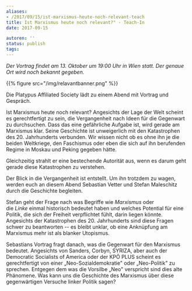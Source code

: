 ```yaml
---
aliases:
- /2017/09/15/ist-marxismus-heute-noch-relevant-teach
title: Ist Marxismus heute noch relevant?" - Teach-In
date: 2017-09-15

autoren: ''
status: publish
tags:
---
```


_Der Vortrag findet am 13. Oktober um 19:00 Uhr in Wien statt. Der genaue Ort wird noch bekannt gegeben._

{{% figure src="/img/relavantbanner.png" %}}

Die Platypus Affiliated Society lädt zu einem Abend mit Vortrag und Gespräch.

Ist Marxismus heute noch relevant? Angesichts der Lage der Welt scheint es gerechtfertigt zu sein, die Vergangenheit nach Ideen für die Gegenwart zu durchsuchen. Dass das eine gefährliche Aufgabe ist, wird gerade am Marxismus klar. Seine Geschichte ist unweigerlich mit den Katastrophen des 20. Jahrhunderts verbunden. Wir wissen nicht ob es ohne ihn je die beiden Weltkriege, den Faschismus oder eben die sich auf ihn berufenden Regime in Moskau und Peking gegeben hätte.

Gleichzeitig strahlt er eine bestechende Autorität aus, wenn es darum geht gerade diese Katastrophen zu verstehen.

Der Blick in die Vergangenheit ist entstellt. Um ihn trotzdem zu wagen, werden euch an diesem Abend Sebastian Vetter und Stefan Maleschitz durch die Geschichte begleiten.

Stefan geht der Frage nach was Begriffe wie *Marxismus* oder die *Linke* einmal historisch bedeutet haben und welches Potential für eine Politik, die sich der Freiheit verpflichtet fühlt, darin liegen könnte. Angesichts der Katastrophen des 20. Jahrhunderts sind diese Fragen schwer zu beantworten -- es bleibt unklar, ob eine Anknüpfung am Marxismus mehr ist als blanker Utopismus.

Sebastians Vortrag fragt danach, was die Gegenwart für den Marxismus bedeutet. Angesichts von Sanders, Corbyn, SYRIZA, aber auch der Democratic Socialists of America oder der KPÖ PLUS scheint es gerechtfertigt von einer „Neo-Sozialdemokratie" oder „Neo-Politik" zu sprechen. Entgegen dem was die Vorsilbe „Neo" verspricht sind dies alte Phänomene. Was kann uns die Geschichte des Marxismus über diese gegenwärtigen Versuche linker Politik sagen?

 
